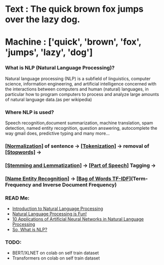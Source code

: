 <h1>
Text    : The quick brown fox jumps over the lazy dog.  </h1>
<h1>Machine : ['quick', 'brown', 'fox', 'jumps', 'lazy', 'dog']  </h1>

### What is NLP (Natural Language Processing)?
Natural language processing (NLP) is a subfield of linguistics, computer science, information engineering, and artificial intelligence concerned with the interactions between computers and human (natural) languages, in particular how to program computers to process and analyze large amounts of natural language data.(as per wikipedia)

### Where NLP is used?
Speech recognition,document summarization, machine translation, spam detection, named entity recognition, question answering, autocomplete the way gmail does, predictive typing and many more...



### [[Normalization]](https://github.com/NightFury010497/Natural-Language-Processing/blob/master/normalization_sentences.ipynb) of sentence  &rarr; [[Tokenization]](https://github.com/NightFury010497/Natural-Language-Processing/blob/master/tokenization.ipynb)  &rarr; removal of [[Stopwords]](https://github.com/NightFury010497/Natural-Language-Processing/blob/master/stop_words.ipynb) &rarr;
### [[Stemming and Lemmatization]](https://github.com/NightFury010497/Natural-Language-Processing/blob/master/stem_lemmization.ipynb) &rarr; [[Part of Speech]](https://github.com/NightFury010497/Natural-Language-Processing/blob/master/part_of_speech_and%20_NER.ipynb) Tagging &rarr;
### [[Name Entity Recognition]](https://github.com/NightFury010497/Natural-Language-Processing/blob/master/part_of_speech_and%20_NER.ipynb) &rarr; [[Bag of Words TF-IDF]](https://github.com/NightFury010497/Natural-Language-Processing/blob/master/bag_of_words_and%20_TFIDF.ipynb)(Term-Frequency and Inverse Document Frequency)  




### READ Me:  
 - [Introduction to Natural Language Processing](https://towardsdatascience.com/introduction-to-natural-language-processing-for-text-df845750fb63)  
 - [Natural Language Processing is Fun!](https://medium.com/@ageitgey/natural-language-processing-is-fun-9a0bff37854e)  
 - [10 Applications of Artificial Neural Networks in Natural Language Processing](https://medium.com/@ageitgey/natural-language-processing-is-fun-9a0bff37854e)  
 - [So, What is NLP?](https://towardsdatascience.com/introduction-to-natural-language-processing-nlp-323cc007df3d)  
### TODO:
 - BERT/XLNET on colab on self train dataset
 - Transformers on colab on self train dataset  

